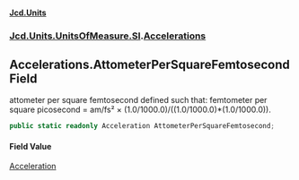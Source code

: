 #### [Jcd.Units](index.md 'index')
### [Jcd.Units.UnitsOfMeasure.SI](Jcd.Units.UnitsOfMeasure.SI.md 'Jcd.Units.UnitsOfMeasure.SI').[Accelerations](Accelerations.md 'Jcd.Units.UnitsOfMeasure.SI.Accelerations')

## Accelerations.AttometerPerSquareFemtosecond Field

attometer per square femtosecond defined such that: femtometer per square picosecond = am/fs² ×
(1.0/1000.0)/((1.0/1000.0)*(1.0/1000.0)).

```csharp
public static readonly Acceleration AttometerPerSquareFemtosecond;
```

#### Field Value
[Acceleration](Acceleration.md 'Jcd.Units.UnitTypes.Acceleration')